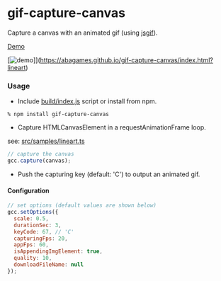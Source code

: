 # gif-capture-canvas

Capture a canvas with an animated gif (using [jsgif](https://github.com/antimatter15/jsgif)).

[Demo](https://abagames.github.io/gif-capture-canvas/index.html?lineart)

[![demo](https://abagames.github.io/gif-capture-canvas/demo.gif)]](https://abagames.github.io/gif-capture-canvas/index.html?lineart)

### Usage

- Include [build/index.js](https://github.com/abagames/gif-capture-canvas/blob/master/build/index.js) script or install from npm.

```
% npm install gif-capture-canvas
```

- Capture HTMLCanvasElement in a requestAnimationFrame loop.

see: [src/samples/lineart.ts](https://github.com/abagames/gif-capture-canvas/blob/master/src/samples/lineart.ts)

```js
// capture the canvas
gcc.capture(canvas);
```

- Push the capturing key (default: 'C') to output an animated gif.

#### Configuration

```js
// set options (default values are shown below)
gcc.setOptions({
  scale: 0.5,
  durationSec: 3,
  keyCode: 67, // 'C'
  capturingFps: 20,
  appFps: 60,
  isAppendingImgElement: true,
  quality: 10,
  downloadFileName: null
});
```

